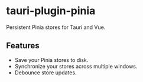 # tauri-plugin-pinia

Persistent Pinia stores for Tauri and Vue.

## Features

- Save your Pinia stores to disk.
- Synchronize your stores across multiple windows.
- Debounce store updates.

